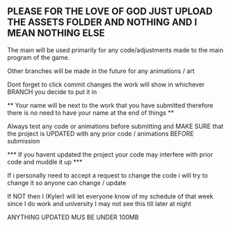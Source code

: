 PLEASE FOR THE LOVE OF GOD JUST UPLOAD THE ASSETS FOLDER AND NOTHING AND I MEAN NOTHING ELSE
--------------------------------------------------------------------------------------------



The main will be used primarily for any code/adjustments made to the main program of the game.

Other branches will be made in the future for any animations / art

Dont forget to click commit changes the work will show in whichever BRANCH you decide to put it in

** Your name will be next to the work that you have submitted therefore there is no need to have your name at the end of things **

Always test any code or animations before submitting and MAKE SURE that the project is UPDATED with any prior code / animations BEFORE submission

*** If you havent updated the project your code may interfere with prior code and muddle it up ***

If i personally need to accept a request to change the code i will try to change it so anyone can change / update

If NOT then I (Kyler) will let everyone know of my schedule of that week since I do work and university I may not see this till later at night

ANYTHING UPDATED MUS BE UNDER 100MB
